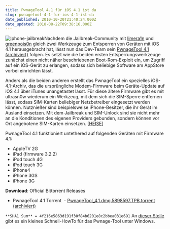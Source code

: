 ```yaml
---
title: PwnageTool 4.1 für iOS 4.1 ist da
slug: pwnagetool-4-1-fur-ios-4-1-ist-da
date_published: 2010-10-20T21:40:24.000Z
date_updated: 2018-08-22T09:38:16.000Z
---
```


![iphone-jailbreak](//picdump.thafaker.de/2009/09/iphone-jailbreak-150x150.jpg)Nachdem die Jailbreak-Community mit [limera1n](__GHOST_URL__/10/howto-limera1n-jailbreak-windows-ios-4-1-iphone-3gs-iphone-4) und [greenpois0n](__GHOST_URL__/17/greenpois0n-fur-linux-os-x-und-windows) gleich zwei Werkzeuge zum Entsperren von Geräten mit iOS 4.1 herausgebracht hat, lässt nun das Dev-Team sein [PwnageTool 4.1 (archiviert)](http://web.archive.org/web/20100207205129/http://blog.iphone-dev.org:80/) folgen. Es setzt wie die beiden ersten Entsperrungswerkzeuge zunächst  einen nicht näher beschriebenen Boot-Rom-Exploit ein, um Zugriff auf ein  iOS-Gerät zu erlangen, sodass sich beliebige Software am AppStore  vorbei einrichten lässt.

Anders als die beiden anderen erstellt das PwnageTool ein spezielles  iOS-4.1-Archiv, das die ursprüngliche Modem-Firmware beim Geräte-Update  auf iOS 4.1 über iTunes unangetastet lässt. Für diese ältere Firmware  gibt es mit ultrasn0w wiederum ein  Werkzeug, mit dem sich die SIM-Sperre entfernen lässt, sodass  SIM-Karten beliebiger Netzbetreiber eingesetzt werden können. Nutznießer  sind beispielsweise iPhone-Besitzer, die ihr Gerät im Ausland  einsetzen. Mit dem Jailbreak und SIM-Unlock sind sie nicht mehr an die  Konditionen des eigenen Providers gebunden, sondern können vor Ort  angebotene SIM-Karten einsetzen. [[HEISE](http://www.heise.de/newsticker/meldung/iOS-4-1-laesst-sich-nun-auch-ohne-SIM-Sperre-nutzen-1122308.html)]

PwnageTool 4.1 funktioniert untethered auf folgenden Geräten mit Firmware 4.1:

- AppleTV 2G
- iPad (firmware 3.2.2)
- iPod touch 4G
- iPod touch 3G
- iPhone4
- iPhone 3GS
- iPhone 3G

**Download**: Official Bittorrent Releases

- PwnageTool 4.1 Torrent  - [PwnageTool_4.1.dmg.5898597.TPB.torrent (archiviert)](http://web.archive.org/web/20101022131711/http://torrents.thepiratebay.org:80/5898597/PwnageTool_4.1.dmg.5898597.TPB.torrent)

`**SHA1 Sum** = 4f216e5863d191f30f84b6201e8c2bbea031e691`
An [dieser Stelle](__GHOST_URL__/pwnagetool-4-1-fur-ios-4-1-ist-da/#comment-37786) gibt es ein kleines Schnell-HowTo für das Pwnage-Tool unter Windows.
